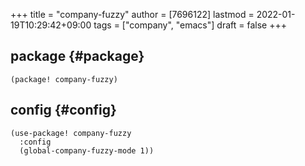 +++
title = "company-fuzzy"
author = [7696122]
lastmod = 2022-01-19T10:29:42+09:00
tags = ["company", "emacs"]
draft = false
+++

## package {#package}

```elisp
(package! company-fuzzy)
```


## config {#config}

```elisp
(use-package! company-fuzzy
  :config
  (global-company-fuzzy-mode 1))
```
